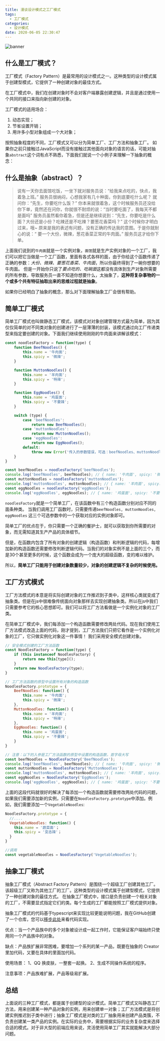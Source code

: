 ```yaml
---
title: 漫谈设计模式之工厂模式
tags:
  - 工厂模式
categories:
  - 设计模式
date: 2020-06-05 22:30:47
---
```


  ![banner](https://cdn.jsdelivr.net/gh/rocwong-cn/assets/factory-pattern/banner.png)

<!-- more -->

## 什么是工厂模式？

工厂模式（Factory Pattern）是最常用的设计模式之一。这种类型的设计模式属于创建型模式，它提供了一种创建对象的最佳方式。

在工厂模式中，我们在创建对象时不会对客户端暴露创建逻辑，并且是通过使用一个共同的接口来指向新创建的对象。

工厂模式的适用场合：
1. 动态实现；
2. 节省设置开销；
3. 用许多小型对象组成一个大对象；

按照抽象程度的不同，工厂模式又可以分为简单工厂、工厂方法和抽象工厂。 如果你之前只接触过JavaScript而没有接触过其他面向对象的语言的话，可能对抽象`abstract`这个词有点不熟悉，下面我们就说一个小例子来理解一下抽象的概念：

## 什么是抽象（abstract）？

> 说有一天你去面馆吃饭，一坐下就对服务员说：“给我来点吃的，快点，我着急上班。” 服务员很纳闷，心想我家有几十种面，你到底要吃什么呢？ 就问你：“先生，你要吃什么饭？” 你本来就很着急，这个时候服务员还没给你下单，竟然还在问你，你就很不耐烦的说：“当时要吃面了，我每天不都是面吗” 服务员虽然看你着急，但是还是继续说到：“先生，你要吃是什么面？大份还是小份？吃辣还是不吃辣？要葱花香菜吗？” 这个时候你才明白过来，哦~ 原来是我的表述有问题，没有正确的传达我的意图。于是你就耐心的说：“ 要一个大份，微辣，葱花香菜正常的牛肉面。” 服务员这才给你下单。

上面我们说到的`牛肉面`就是一个实例对象，`面馆`就是生产实例对象的一个工厂，我们可以把它当做是一个工厂函数，里面有各式各样的面，由于你给这个函数传递了正确的参数：*大份、微辣、要葱花香菜、牛肉面*，所以你最终得到了一碗你想要的牛肉面。 但是一开始你只说了*要点吃的、吃碗面*这都没有具体到生产对象所需要的所有参数，导致服务员一直不知道你想要什么，太抽象了，**这种将复杂事物的一个或多个共有特征抽取出来的思维过程就是抽象**。

如果你已经明白了抽象的概念，那么对下面理解抽象工厂会很有帮助。

## 简单工厂模式

简单工厂模式也叫做静态工厂模式，该模式对对象创建管理方式最为简单，因为其仅仅简单的对不同类对象的创建进行了一层薄薄的封装，该模式通过向工厂传递类型来指定要创建的对象。下面我们继续使用刚刚的牛肉面来讲解该模式：

```js
const noodlesFactory = function(type) {
    function BeefNoodles() {
        this.name = '牛肉面';
        this.spicy = '微辣';
    }

    function MuttonNoodles() {
        this.name = '羊肉面';
        this.spicy = '特辣';
    }

    function EggNoodles() {
        this.name = '鸡蛋面';
        this.spicy = '不要辣';
    }

    switch (type) {
        case 'beefNoodles':
            return new BeefNoodles();
        case 'muttonNoodles':
            return new MuttonNoodles();
        case 'eggNoodles':
            return new EggNoodles();
        default:
            throw new Error('传入的参数错误，可选：beefNoodles、muttonNoodles、eggNoodles');
    }
}

const beefNoodles = noodlesFactory('beefNoodles');
console.log('beefNoodles', beefNoodles); // { name: '牛肉面', spicy: '微辣'}
const muttonNoodles = noodlesFactory('muttonNoodles');
console.log('muttonNoodles', muttonNoodles); // { name: '羊肉面', spicy: '特辣' }
const eggNoodles = noodlesFactory('eggNoodles');
console.log('eggNoodles', eggNoodles); // { name: '鸡蛋面', spicy: '不要辣'}
```

`noodlesFactory`就是一个简单工厂，在该函数中有三个构造函数分别对应不同的面条种类。 当我们调用工厂函数时，只需要传递`beefNoodles, muttonNoodles, eggNoodles` 这三个可选参数中的一个获取对应的实例对象即可。

简单工厂的优点在于，你只需要一个正确的餐护士，就可以获取到你所需要的对象，而无需知道其生产产品的具体细节。

但是，在函数内包含了所有对象的创建逻辑（构造函数）和判断逻辑的代码，每增加新的构造函数还需要修改判断逻辑代码。当我们的对象实例不是上面的三个，而是30个甚至更多的时候，这个函数会成为一个庞大的超级函数，变的难以维护。

所以，**简单工厂只能用于创建对象数量较少，对象的创建逻辑不复杂的时候使用。**


## 工厂方式模式

工厂方法模式的本意是将实际创建对象的工作推迟到子类中，这样核心类就变成了抽象类。但是在js中很难像传统面向对象那样去实现创建抽象类。所以在js中我们只需要参考它的核心思想即可。我们可以将工厂方法看做是一个实例化对象的工厂类。

在简单工厂模式中，我们每添加一个构造函数需要修改两处代码。现在我们使用工厂方法模式改造上面的代码，刚才提到，工厂方法我们只把它看作是一个实例化对象的工厂，它只做实例化对象这一件事情！ 我们采用安全模式创建对象。

```js
// 安全模式创建的工厂方法函数
const NoodlesFactory = function(type) {
    if (this instanceof NoodlesFactory) {
        return new this[type]();
    }
    return new NoodlesFactory(type);
}

// 工厂方法函数的原型中设置所有对象的构造函数
NoodlesFactory.prototype = {
    BeefNoodles: function() {
        this.name = '牛肉面';
        this.spicy = '微辣';
    },
    MuttonNoodles: function() {
        this.name = '羊肉面';
        this.spicy = '特辣';
    },
    EggNoodles: function() {
        this.name = '鸡蛋面';
        this.spicy = '不要辣';
    }
}

// 注意：以下的入参是工厂方法函数的原型中设置的构造函数，首字母大写
const beefNoodles = NoodlesFactory('BeefNoodles');
console.log('beefNoodles', beefNoodles); // { name: '牛肉面', spicy: '微辣'}
const muttonNoodles = NoodlesFactory('MuttonNoodles');
console.log('muttonNoodles', muttonNoodles); // { name: '羊肉面', spicy: '特辣' }
const eggNoodles = NoodlesFactory('EggNoodles');
console.log('eggNoodles', eggNoodles); // { name: '鸡蛋面', spicy: '不要辣'}
```

上面的这段代码就很好的解决了每添加一个构造函数就需要修改两处代码的问题，如果我们需要添加新的实例，只需要在`NoodlesFactory.prototype`中添加。例如，我们需要添加一个`VegetableNoodles`:
```js
NoodlesFactory.prototype = {
  //....
  VegetableNoodles: function() {
    this.name = '蔬菜面'；
    this.spicy = '变态辣'；
  }
}

//调用
const vegetableNoodles = NoodlesFactory('VegetableNoodles');
```

## 抽象工厂模式

抽象工厂模式（Abstract Factory Pattern）是围绕一个超级工厂创建其他工厂。该超级工厂又称为其他工厂的工厂。这种类型的设计模式属于创建型模式，它提供了一种创建对象的最佳方式。
在抽象工厂模式中，接口是负责创建一个相关对象的工厂，不需要显式指定它们的类。每个生成的工厂都能按照工厂模式提供对象。

抽象工厂模式的代码基于typescript来实现比较更能说明问题，我在GitHub创建了一个仓库，您可以[移步此处](https://github.com/rocwong-cn/design-pattern/tree/master/src/patterns/factory-pattern/abstract-factory)来看代码实现。

优点：当一个产品族中的多个对象被设计成一起工作时，它能保证客户端始终只使用同一个产品族中的对象。

缺点：产品族扩展非常困难，要增加一个系列的某一产品，既要在抽象的 Creator 里加代码，又要在具体的里面加代码。

使用场景： 1、QQ 换皮肤，一整套一起换。 2、生成不同操作系统的程序。

注意事项：产品族难扩展，产品等级易扩展。


## 总结

上面说的三种工厂模式，都是属于创建型的设计模式。简单工厂模式又叫静态工厂方法，用来创建某一种产品对象的实例，用来创建单一对象；工厂方法模式是将创建实例推迟到子类中进行；抽象工厂模式是对类的工厂抽象用来创建产品类簇，不负责创建某一类产品的实例。在实际的业务中，需要根据实际的业务复杂度来选择合适的模式。对于非大型的前端应用来说，灵活使用简单工厂其实就能解决大部分问题。




